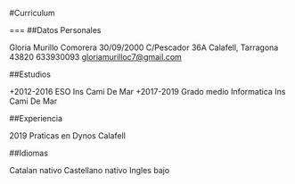 #Curriculum

===
##Datos Personales


 Gloria Murillo Comorera
 30/09/2000
 C/Pescador 36A
 Calafell, Tarragona
 43820
 633930093
 gloriamurilloc7@gmail.com



##Estudios


+2012-2016 ESO Ins Cami De Mar
+2017-2019 Grado medio Informatica Ins Cami De Mar


##Experiencia

2019 Praticas en Dynos Calafell


##Idiomas

Catalan nativo
Castellano nativo
Ingles bajo


